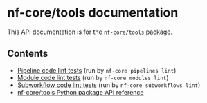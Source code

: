 # nf-core/tools documentation

This API documentation is for the [`nf-core/tools`](https://github.com/nf-core/tools) package.

## Contents

- [Pipeline code lint tests](./pipeline_lint_tests/) (run by `nf-core pipelines lint`)
- [Module code lint tests](./module_lint_tests/) (run by `nf-core modules lint`)
- [Subworkflow code lint tests](./subworkflow_lint_tests/) (run by `nf-core subworkflows lint`)
- [nf-core/tools Python package API reference](./api/)
